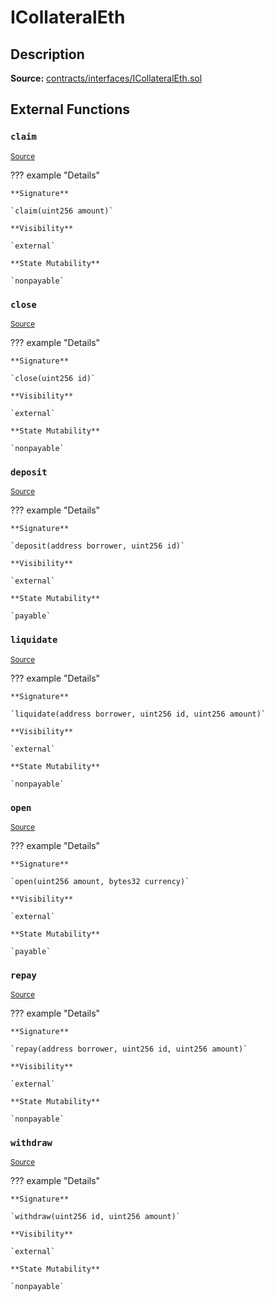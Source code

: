 # ICollateralEth

## Description

**Source:** [contracts/interfaces/ICollateralEth.sol](https://github.com/Synthetixio/synthetix/tree/v2.35.2/contracts/interfaces/ICollateralEth.sol)

## External Functions

### `claim`

<sub>[Source](https://github.com/Synthetixio/synthetix/tree/v2.35.2/contracts/interfaces/ICollateralEth.sol#L16)</sub>

??? example "Details"

    **Signature**

    `claim(uint256 amount)`

    **Visibility**

    `external`

    **State Mutability**

    `nonpayable`

### `close`

<sub>[Source](https://github.com/Synthetixio/synthetix/tree/v2.35.2/contracts/interfaces/ICollateralEth.sol#L6)</sub>

??? example "Details"

    **Signature**

    `close(uint256 id)`

    **Visibility**

    `external`

    **State Mutability**

    `nonpayable`

### `deposit`

<sub>[Source](https://github.com/Synthetixio/synthetix/tree/v2.35.2/contracts/interfaces/ICollateralEth.sol#L8)</sub>

??? example "Details"

    **Signature**

    `deposit(address borrower, uint256 id)`

    **Visibility**

    `external`

    **State Mutability**

    `payable`

### `liquidate`

<sub>[Source](https://github.com/Synthetixio/synthetix/tree/v2.35.2/contracts/interfaces/ICollateralEth.sol#L14)</sub>

??? example "Details"

    **Signature**

    `liquidate(address borrower, uint256 id, uint256 amount)`

    **Visibility**

    `external`

    **State Mutability**

    `nonpayable`

### `open`

<sub>[Source](https://github.com/Synthetixio/synthetix/tree/v2.35.2/contracts/interfaces/ICollateralEth.sol#L4)</sub>

??? example "Details"

    **Signature**

    `open(uint256 amount, bytes32 currency)`

    **Visibility**

    `external`

    **State Mutability**

    `payable`

### `repay`

<sub>[Source](https://github.com/Synthetixio/synthetix/tree/v2.35.2/contracts/interfaces/ICollateralEth.sol#L12)</sub>

??? example "Details"

    **Signature**

    `repay(address borrower, uint256 id, uint256 amount)`

    **Visibility**

    `external`

    **State Mutability**

    `nonpayable`

### `withdraw`

<sub>[Source](https://github.com/Synthetixio/synthetix/tree/v2.35.2/contracts/interfaces/ICollateralEth.sol#L10)</sub>

??? example "Details"

    **Signature**

    `withdraw(uint256 id, uint256 amount)`

    **Visibility**

    `external`

    **State Mutability**

    `nonpayable`

